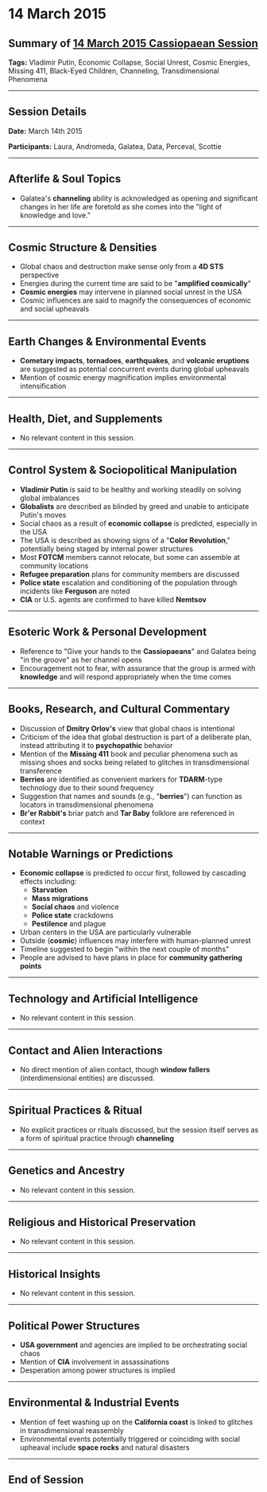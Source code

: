 # 14 March 2015

## Summary of [14 March 2015 Cassiopaean Session](https://cassiopaea.org/forum/threads/session-14-march-2015.37637/#post-560387)

**Tags:** Vladimir Putin, Economic Collapse, Social Unrest, Cosmic Energies, Missing 411, Black-Eyed Children, Channeling, Transdimensional Phenomena

---

## Session Details

**Date:** March 14th 2015

**Participants:** Laura, Andromeda, Galatea, Data, Perceval, Scottie

---

## Afterlife & Soul Topics

- Galatea's **channeling** ability is acknowledged as opening and significant changes in her life are foretold as she comes into the "light of knowledge and love."

---

## Cosmic Structure & Densities

- Global chaos and destruction make sense only from a **4D STS** perspective
- Energies during the current time are said to be "**amplified cosmically**"
- **Cosmic energies** may intervene in planned social unrest in the USA
- Cosmic influences are said to magnify the consequences of economic and social upheavals

---

## Earth Changes & Environmental Events

- **Cometary impacts**, **tornadoes**, **earthquakes**, and **volcanic eruptions** are suggested as potential concurrent events during global upheavals
- Mention of cosmic energy magnification implies environmental intensification

---

## Health, Diet, and Supplements

- No relevant content in this session.

---

## Control System & Sociopolitical Manipulation

- **Vladimir Putin** is said to be healthy and working steadily on solving global imbalances
- **Globalists** are described as blinded by greed and unable to anticipate Putin's moves
- Social chaos as a result of **economic collapse** is predicted, especially in the USA
- The USA is described as showing signs of a "**Color Revolution**," potentially being staged by internal power structures
- Most **FOTCM** members cannot relocate, but some can assemble at community locations
- **Refugee preparation** plans for community members are discussed
- **Police state** escalation and conditioning of the population through incidents like **Ferguson** are noted
- **CIA** or U.S. agents are confirmed to have killed **Nemtsov**

---

## Esoteric Work & Personal Development

- Reference to "Give your hands to the **Cassiopaeans**" and Galatea being "in the groove" as her channel opens
- Encouragement not to fear, with assurance that the group is armed with **knowledge** and will respond appropriately when the time comes

---

## Books, Research, and Cultural Commentary

- Discussion of **Dmitry Orlov's** view that global chaos is intentional
- Criticism of the idea that global destruction is part of a deliberate plan, instead attributing it to **psychopathic** behavior
- Mention of the **Missing 411** book and peculiar phenomena such as missing shoes and socks being related to glitches in transdimensional transference
- **Berries** are identified as convenient markers for **TDARM**-type technology due to their sound frequency
- Suggestion that names and sounds (e.g., "**berries**") can function as locators in transdimensional phenomena
- **Br'er Rabbit's** briar patch and **Tar Baby** folklore are referenced in context

---

## Notable Warnings or Predictions

- **Economic collapse** is predicted to occur first, followed by cascading effects including:
    - **Starvation**
    - **Mass migrations**
    - **Social chaos** and violence
    - **Police state** crackdowns
    - **Pestilence** and plague
- Urban centers in the USA are particularly vulnerable
- Outside (**cosmic**) influences may interfere with human-planned unrest
- Timeline suggested to begin "within the next couple of months"
- People are advised to have plans in place for **community gathering points**

---

## Technology and Artificial Intelligence

- No relevant content in this session.

---

## Contact and Alien Interactions

- No direct mention of alien contact, though **window fallers** (interdimensional entities) are discussed.

---

## Spiritual Practices & Ritual

- No explicit practices or rituals discussed, but the session itself serves as a form of spiritual practice through **channeling**

---

## Genetics and Ancestry

- No relevant content in this session.

---

## Religious and Historical Preservation

- No relevant content in this session.

---

## Historical Insights

- No relevant content in this session.

---

## Political Power Structures

- **USA government** and agencies are implied to be orchestrating social chaos
- Mention of **CIA** involvement in assassinations
- Desperation among power structures is implied

---

## Environmental & Industrial Events

- Mention of feet washing up on the **California coast** is linked to glitches in transdimensional reassembly
- Environmental events potentially triggered or coinciding with social upheaval include **space rocks** and natural disasters

---

## End of Session